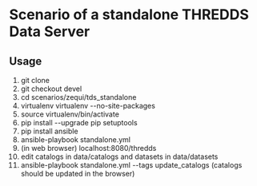 # Scenario of a standalone THREDDS Data Server

## Usage

1. git clone
3. git checkout devel
2. cd scenarios/zequi/tds_standalone
3. virtualenv virtualenv --no-site-packages
4. source virtualenv/bin/activate
5. pip install --upgrade pip setuptools
5. pip install ansible
7. ansible-playbook standalone.yml
8. (in web browser) localhost:8080/thredds
10. edit catalogs in data/catalogs and datasets in data/datasets
11. ansible-playbook standalone.yml --tags update_catalogs (catalogs should be updated in the browser)
